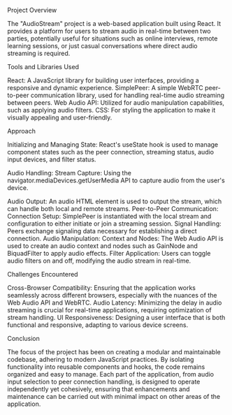 Project Overview

The "AudioStream" project is a web-based application built using React. It provides a platform for users to stream audio in real-time between two parties, potentially useful for situations such as online interviews, remote learning sessions, or just casual conversations where direct audio streaming is required.

Tools and Libraries Used

React: A JavaScript library for building user interfaces, providing a responsive and dynamic experience.
SimplePeer: A simple WebRTC peer-to-peer communication library, used for handling real-time audio streaming between peers.
Web Audio API: Utilized for audio manipulation capabilities, such as applying audio filters.
CSS: For styling the application to make it visually appealing and user-friendly.

Approach

Initializing and Managing State: React's useState hook is used to manage component states such as the peer connection, streaming status, audio input devices, and filter status.

Audio Handling:
Stream Capture: Using the navigator.mediaDevices.getUserMedia API to capture audio from the user's device.

Audio Output: An audio HTML element is used to output the stream, which can handle both local and remote streams.
Peer-to-Peer Communication:
Connection Setup: SimplePeer is instantiated with the local stream and configuration to either initiate or join a streaming session.
Signal Handling: Peers exchange signaling data necessary for establishing a direct connection.
Audio Manipulation:
Context and Nodes: The Web Audio API is used to create an audio context and nodes such as GainNode and BiquadFilter to apply audio effects.
Filter Application: Users can toggle audio filters on and off, modifying the audio stream in real-time.

Challenges Encountered

Cross-Browser Compatibility: Ensuring that the application works seamlessly across different browsers, especially with the nuances of the Web Audio API and WebRTC.
Audio Latency: Minimizing the delay in audio streaming is crucial for real-time applications, requiring optimization of stream handling.
UI Responsiveness: Designing a user interface that is both functional and responsive, adapting to various device screens.

Conclusion

The focus of the project has been on creating a modular and maintainable codebase, adhering to modern JavaScript practices. By isolating functionality into reusable components and hooks, the code remains organized and easy to manage. Each part of the application, from audio input selection to peer connection handling, is designed to operate independently yet cohesively, ensuring that enhancements and maintenance can be carried out with minimal impact on other areas of the application.